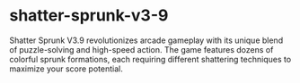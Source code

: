 # shatter-sprunk-v3-9
Shatter Sprunk V3.9 revolutionizes arcade gameplay with its unique blend of puzzle-solving and high-speed action. The game features dozens of colorful sprunk formations, each requiring different shattering techniques to maximize your score potential.
